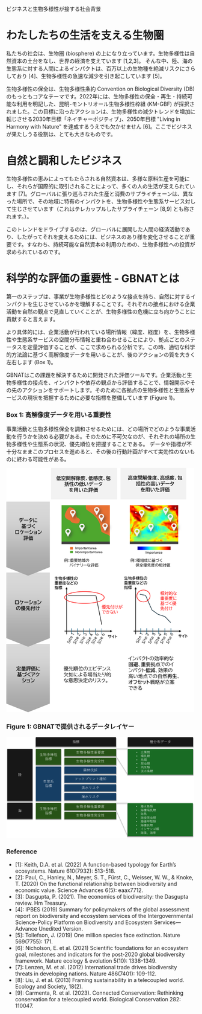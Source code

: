 ビジネスと生物多様性が接する社会背景

# わたしたちの生活を支える生物圏

私たちの社会は、生物圏 (biosphere) の上になり立っています。生物多様性は自然資本の土台をなし、世界の経済を支えています [1,2,3]。
そんな中、陸、海の生態系に対する人間によるインパクトは、百万以上の生物種を絶滅リスクにさらしており [4]、生物多様性の急速な減少を引き起こしています [5]。  

生物多様性の保全は、生物多様性条約 Convention on Biological Diversity (DB) のもっともコアなテーマです。2022年には、生物多様性の保全・再生・持続可能な利用を明記した、昆明-モントリオール生物多様性枠組 (KM-GBF) が採択されました。この目標に沿ったアクションは、生物多様性の減少トレンドを増加に転じさせる2030年目標「ネイチャーポジティブ」、2050年目標 "Living in Harmony with Nature" を達成するうえでも欠かせません [6]。ここでビジネスが果たしうる役割は、とても大きなものです。  


# 自然と調和したビジネス

生物多様性の恵みによってもたらされる自然資本は、多様な原料生産を可能にし、それらが国際的に取引されることによって、多くの人の生活が支えられています [7]。グローバルに張り巡らされた生産と消費のサプライチェーンは、異なった場所で、その地域に特有のインパクトを、生物多様性や生態系サービス対して生じさせています（これはテレカップルしたサプライチェーン [8,9] とも称されます。）。  

このトレンドをドライブするのは、グローバルに展開した人間の経済活動であり、したがってそれを変えるためには、ビジネスのあり様を変化させることが重要です。すなわち、持続可能な自然資本の利用のための、生物多様性への投資が求められているのです。


# 科学的な評価の重要性 - GBNATとは

第一のステップは、事業が生物多様性とどのような接点を持ち、自然に対するインパクトを生じさせているかを理解することです。それぞれの接点における企業活動を自然の観点で見直していくことが、生物多様性の危機に立ち向かうことに貢献すると言えます。  

より具体的には、企業活動が行われている場所情報（緯度、経度）を、生物多様性や生態系サービスの空間分布情報と重ね合わせることにより、拠点ごとのステータスを定量評価することが、ここで求められる分析です。この時、適切な科学的方法論に基づく高解像度データを用いることが、後のアクションの質を大きく左右します (Box 1)。  

GBNATはこの課題を解決するために開発された評価ツールです。企業活動と生物多様性の接点を、インパクトや依存の観点から評価することで、情報開示やその先のアクションをサポートします。そのために各拠点の生物多様性と生態系サービスの現状を把握するために必要な指標を整備しています (Figure 1)。  


### Box 1: 高解像度データを用いる重要性

事業活動と生物多様性保全を調和させるためには、どの場所でどのような事業活動を行うかを決める必要がある。そのために不可欠なのが、それぞれの場所の生物多様性や生態系の状況、優先順位を把握することである。
データや指標が不十分なままこのプロセスを進めると、その後の行動計画がすべて実効性のないものに終わる可能性がある。  

<img src="images/05_datareso.png" alt="gbnat" width="500">

### Figure 1: GBNATで提供されるデータレイヤー

<img src="images/05_metrics.png" alt="gbnat" width="500">


### Reference

- [1]: Keith, D.A. et al. (2022) A function-based typology for Earth’s ecosystems. Nature 610(7932): 513-518.  
- [2]: Paul, C., Hanley, N., Meyer, S. T., Fürst, C., Weisser, W. W., & Knoke, T. (2020) On the functional relationship between biodiversity and economic value. Science Advances 6(5): eaax7712.  
- [3]: Dasgupta, P. (2021). The economics of biodiversity: the Dasgupta review. Hm Treasury.  
- [4]: IPBES (2019) Summary for policymakers of the global assessment report on biodiversity and ecosystem services of the Intergovernmental Science-Policy Platform on Biodiversity and Ecosystem Services—Advance Unedited Version.  
- [5]: Tollefson, J. (2019) One million species face extinction. Nature 569(7755): 171.  
- [6]: Nicholson, E. et al. (2021) Scientific foundations for an ecosystem goal, milestones and indicators for the post-2020 global biodiversity framework. Nature ecology & evolution 5(10): 1338-1349.  
- [7]: Lenzen, M. et al. (2012) International trade drives biodiversity threats in developing nations. Nature 486(7401): 109-112.  
- [8]: Liu, J. et al. (2013) Framing sustainability in a telecoupled world. Ecology and Society, 18(2).  
- [9]: Carmenta, R. et al. (2023). Connected Conservation: Rethinking conservation for a telecoupled world. Biological Conservation 282: 110047.  






